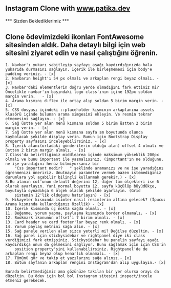 
## Instagram Clone with www.patika.dev


*** Sizden Beklediklerimiz ***
    
 ## Clone ödevimizdeki ikonları FontAwesome sitesinden aldık. Daha detaylı bilgi için web sitesini ziyaret edin ve nasıl çalıştığını öğrenin.
    1. Navbar'ı yukarı sabitleyip sayfayı aşağı kaydırdığınızda hala yukarıda durmasını sağlayın. İçerik ile birleşmemesi için body'e padding veriniz. - [x]
    2. Navbarın height'ı 54 px olmalı ve arkaplan rengi beyaz olmalı. - [x]
    3. Navbar'daki elementlerin doğru yerde olmadığını fark ettiniz mi? Öncelikle navbar'ın başındaki logo class'ının içine 192px soldan margin verin.   - [x]
    4. Arama kısmını d-flex ile ortay alıp soldan 5 birim margin verin. - [x]
    5. CSS dosyası içindeki ::placeholder kısmının arkaplanına assets klasörü içinde bulunan arama simgesini ekleyin. Ve resmin tekrar etmemesini sağlayın. - [x]
    6. Sağ üstte yer alan menü kısmına soldan 5 birim üstten 2 birim margin verin. - [x]
    7. Sağ üstte yer alan menü kısmına sayfa sm boyutunda olunca kaybolacak şekilde display verin. Bunun için Bootstrap Display property sayfasını inceleyebilirsiniz. - [x]
    8. İçerik alanı(ortadaki gönderilerin olduğu alan) offset 4 olmalı ve üstten 2 birim margin almalı. - [x]
    7.Class'da belirttiğimiz middlearea içinde maksimum yükseklik 200px olmalı ve bunu important ile yazmalısınız. (important'ın ne olduğunu, ne işe yaradığını henüz bilmiyorsanız bir 
        "Css important nedir?   " şeklinde aramanızı ve ne işe yaradığını öğrenmenizi öneririz. Unutmayın parametre vermek bazen istemediğiniz durumlara yol açabilir bilinçli kullanmak gerekir.) - [x]
    8.Bu alanın col'unun default değerini 12, diğer tüm ölçekleri ise 6 olarak ayarlayın. Yani normal boyutta 12, sayfa küçülüp büyüdükçe, boyutuyla oynadıkça 6 ölçek olacak şekilde ayarlayın. (Grid       
        sistemin 12'lik olduğunu hatırlayın) - [x]
    9. Hikayeler kısmında isimler nasıl resimlerin altına gelecek? (İpucu: Arama kısmında kullandığımız özellik) - [x]
    10. İçerik kısmında üç nokta sağda olmalı. - [x]
    11. Beğenme, yorum yapma, paylaşma kısmında border olmamalı. - [x]
    12. Bookmark ikonunun offset'i 7 birim olmalı. - [x]
    13. Card header ve card footer'lar beyaz renk olmalı. - [x]
    14. Yorum paylaş metnini sağa alın. - [x]
    15. Sağ panele verilen alan sizce yeterli mi? Değilse düzeltin. - [x]
    16. Sağ panel için stickysidebar ve rightpanel diye iki class verdiğimizi fark etmişsiniz. Stickysidebar bu panelin sayfayı aşağı kaydırdıkça onun da gelmesini sağlıyor. Bunu sağlamak için için CSS'in 
        position property'sini kullanabilirsiniz. Rightpanel'de de arkaplan rengi beyaz olup kenarlık olmamalı. - [x]
    17. Tümünü gör ve takip et yazılarını sağa alınız.- [x]
    18. Bütün sayfanın arkaplan rengini Instagram'dan alıp uygulayın.- [x]

    Burada belirtmediğimiz ama gözünüze takılan bir yer olursa orayı da düzeltin. Bu ödev için bol bol Instagram sitesini inspect/incele etmeniz gerekecek.